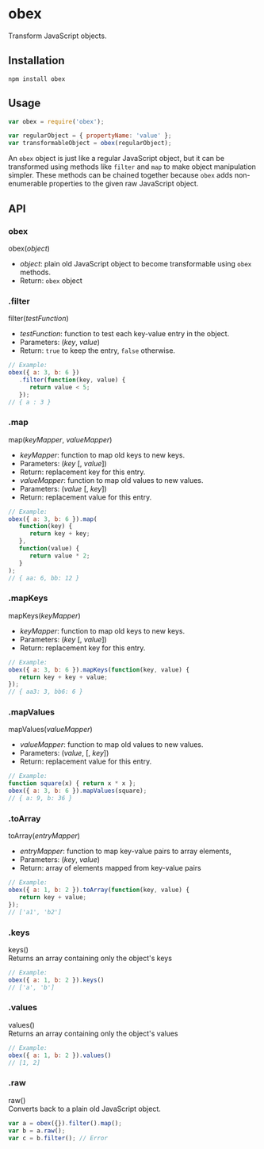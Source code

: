 # obex

Transform JavaScript objects.

## Installation
`npm install obex`

## Usage
```javascript
var obex = require('obex');

var regularObject = { propertyName: 'value' };
var transformableObject = obex(regularObject);
```

An `obex` object is just like a regular JavaScript object, but it can be transformed using methods like `filter` and `map` to make object manipulation simpler. These methods can be chained together because `obex` adds non-enumerable properties to the given raw JavaScript object.

## API

### obex
obex(_object_)
* _object_: plain old JavaScript object to become transformable using `obex` methods.
* Return: `obex` object

### .filter
filter(_testFunction_)
* _testFunction_: function to test each key-value entry in the object.
 * Parameters: (_key_, _value_)
 * Return: `true` to keep the entry, `false` otherwise.

```js
// Example:
obex({ a: 3, b: 6 })
   .filter(function(key, value) {
      return value < 5;
   });
// { a : 3 }
```

### .map
map(_keyMapper_, _valueMapper_)
* _keyMapper_: function to map old keys to new keys.
 * Parameters: (_key_ [, _value_])
 * Return: replacement key for this entry.
* _valueMapper_: function to map old values to new values.
 * Parameters: (_value_ [, _key_])
 * Return: replacement value for this entry.

```js
// Example:
obex({ a: 3, b: 6 }).map(
   function(key) {
      return key + key;
   },
   function(value) {
      return value * 2;
   }
);
// { aa: 6, bb: 12 }
```

### .mapKeys
mapKeys(_keyMapper_)
* _keyMapper_: function to map old keys to new keys.
 * Parameters: (_key_ [, _value_])
 * Return: replacement key for this entry.

```js
// Example:
obex({ a: 3, b: 6 }).mapKeys(function(key, value) {
   return key + key + value;
});
// { aa3: 3, bb6: 6 }
```

### .mapValues
mapValues(_valueMapper_)
* _valueMapper_: function to map old values to new values.
 * Parameters: (_value_, [, _key_])
 * Return: replacement value for this entry.

```js
// Example:
function square(x) { return x * x };
obex({ a: 3, b: 6 }).mapValues(square);
// { a: 9, b: 36 }
```

### .toArray
toArray(_entryMapper_)
* _entryMapper_: function to map key-value pairs to array elements,
 * Parameters: (_key_, _value_)
 * Return: array of elements mapped from key-value pairs

```js
// Example:
obex({ a: 1, b: 2 }).toArray(function(key, value) {
   return key + value;
});
// ['a1', 'b2']
```

### .keys
keys()  
Returns an array containing only the object's keys

```js
// Example:
obex({ a: 1, b: 2 }).keys()
// ['a', 'b']
```

### .values
values()  
Returns an array containing only the object's values

```js
// Example:
obex({ a: 1, b: 2 }).values()
// [1, 2]
```

### .raw
raw()  
Converts back to a plain old JavaScript object.

```js
var a = obex({}).filter().map();
var b = a.raw();
var c = b.filter(); // Error
```
